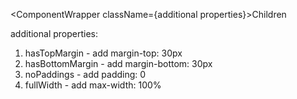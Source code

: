 
 <ComponentWrapper className={additional properties}>Children</ComponentWrapper>

additional properties:

1. hasTopMargin - add margin-top: 30px
2. hasBottomMargin - add margin-bottom: 30px
3. noPaddings - add padding: 0
4.  fullWidth - add max-width: 100%